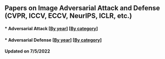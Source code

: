 ## Papers on Image Adversarial Attack and Defense (CVPR, ICCV, ECCV, NeurIPS, ICLR, etc.)



####  * Adversarial Attack [[By year](https://github.com/huangxingseng/Adversarial-example-paper/blob/main/Image_classiﬁcation_Adversarial.md)]  [[By category](https://github.com/huangxingseng/Adversarial-example-paper/blob/main/Image_classiﬁcation_Adversarial.md)]

####  * Adversarial Defense [[By year](https://github.com/huangxingseng/Adversarial-example-paper/blob/main/Image_classiﬁcation_Adversarial.md)]  [[By category](https://github.com/huangxingseng/Adversarial-example-paper/blob/main/Image_classiﬁcation_Adversarial.md)]

#### Updated on 7/5/2022 
